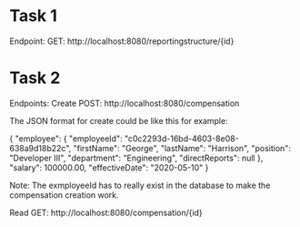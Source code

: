 # Task 1
   Endpoint:
   GET:
   http://localhost:8080/reportingstructure/{id}
   
# Task 2
   Endpoints:
   Create
   POST:
   http://localhost:8080/compensation
   
   The JSON format for create could be like this for example:
   
   {
    "employee": {
         "employeeId": "c0c2293d-16bd-4603-8e08-638a9d18b22c",
         "firstName": "George",
         "lastName": "Harrison",
         "position": "Developer III",
         "department": "Engineering",
         "directReports": null
    },
    "salary": 100000.00,
    "effectiveDate": "2020-05-10"
   }
   
   Note: The exmployeeId has to really exist in the database to make the compensation creation work.


   Read
   GET:
   http://localhost:8080/compensation/{id}